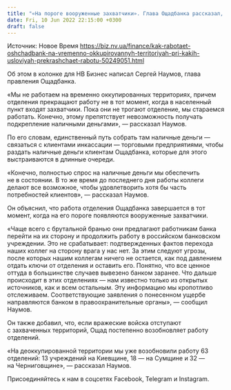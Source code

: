 ```yaml
---
title: "«На пороге вооруженные захватчики». Глава Ощадбанка рассказал, как работает банк на временно оккупированных территориях"
date: Fri, 10 Jun 2022 22:15:00 +0300
draft: false
---
```

Источник: Новое Время https://biz.nv.ua/finance/kak-rabotaet-oshchadbank-na-vremenno-okkupirovannyh-territoriyah-pri-kakih-usloviyah-prekrashchaet-rabotu-50249051.html


Об этом в колонке для НВ Бизнес написал Сергей Наумов, глава правления Ощадбанка.

«Мы не работаем на временно оккупированных территориях, причем отделения прекращают работу не в тот момент, когда в населенный пункт входят захватчики. Пока они не трогают отделение, мы стараемся работать. Конечно, этому препятствует невозможность получать подкрепление наличными деньгами», — рассказал Наумов.

По его словам, единственный путь собрать там наличные деньги — связаться с клиентами инкассации — торговыми предприятиями, чтобы раздать наличные деньги клиентам Ощадбанка, которые для этого выстраиваются в длинные очереди.

«Конечно, полностью спрос на наличные деньги мы обеспечить не в состоянии. В то же время до последнего дня работы коллеги делают все возможное, чтобы удовлетворить хотя бы часть потребностей клиентов», — рассказал Наумов.

Он объяснил, что работа отделения Ощадбанка завершается в тот момент, когда на его пороге появляются вооруженные захватчики.

«Чаще всего с брутальной бранью они предлагают работникам банка перейти на их сторону и продолжить работу в российском банковском учреждении. Это не срабатывает: подтвержденных фактов перехода наших коллег на сторону врага у нас нет. За этим следуют угрозы, после которых нашим коллегам ничего не остается, как под давлением отдать ключи от отделения и оставить его. Понятно, что все ценное оттуда в большинстве случаев вывезено банком заранее. Что дальше происходит в этих отделениях — нам известно только из открытых источников, как и всем остальным. Эту информацию мы кропотливо отслеживаем. Соответствующие заявления о понесенном ущербе направляются банком в правоохранительные органы», — сообщил Наумов.

Он также добавил, что, если вражеские войска отступают с захваченных территорий, Ощад постепенно возобновляет работу отделений.

«На деоккупированной территории мы уже возобновили работу 63 отделений: 13 учреждений на Киевщине, 18 — на Сумщине и 32 — на Черниговщине», — рассказал Наумов.

Присоединяйтесь к нам в соцсетях Facebook, Telegram и Instagram.
